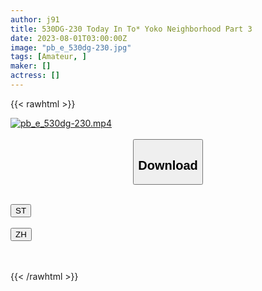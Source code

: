 ```yaml
---
author: j91
title: 530DG-230 Today In To* Yoko Neighborhood Part 3
date: 2023-08-01T03:00:00Z
image: "pb_e_530dg-230.jpg"
tags: [Amateur, ]
maker: []
actress: []
---
```



{{< rawhtml >}}

<div class="video" data-videoid="Y1rGx84qy9Svva4">
    <a href="javascript:;">
        <img src="https://my.j91.asia/posts/pb_e_530dg-230/pb_e_530dg-230.jpg" width="WIDTH" height="HEIGHT" alt="pb_e_530dg-230.mp4" loading="lazy">
    </a>
</div>

<script type="text/javascript" src="https://j91.asia/asset/on-demand-st.js"></script>

<br>
  <link rel="stylesheet" href="https://j91.asia/asset/bs5.css">
  
  <center>
  <button class="btn btn-primary" type="button" data-bs-toggle="collapse" data-bs-target=".multi-collapse" aria-expanded="false" aria-controls="multiCollapseExample1 multiCollapseExample2"><h2>Download</h2></button></center>
</p>
<div class="row">
  <div class="col">
    <div class="collapse multi-collapse" id="multiCollapseExample1">
      <div class="card card-body">
	      	      <br>
<div class="buttons">  
<a href="https://streamtape.to/v/Y1rGx84qy9Svva4"><button class="btn-hover color-3"><i class="fa fa-download"></i> ST</button></a></div>
    </div>
  </div>
</div>
  <div class="col">
    <div class="collapse multi-collapse" id="multiCollapseExample2">
      <div class="card card-body">
	      <br>
<div class="buttons">
    <a href="https://lylxan.com/zmdz0ge4faib.html"><button class="btn-hover color-9"><i class="fa fa-download"></i> ZH</button></a></div>
<br><br>
      </div>
    </div>
  </div>
</div>

{{< /rawhtml >}}